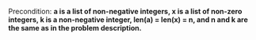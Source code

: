 Precondition: **a is a list of non-negative integers, x is a list of non-zero integers, k is a non-negative integer, len(a) = len(x) = n, and n and k are the same as in the problem description.**